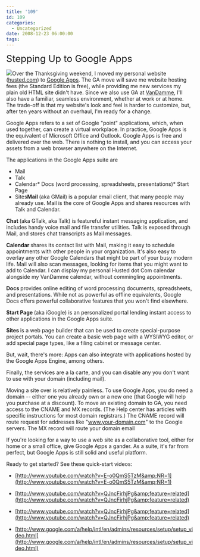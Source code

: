 ```yaml
---
title: '109'
id: 109
categories:
  - Uncategorized
date: 2008-12-23 06:00:00
tags:
---
```


<span style="font-size:180%;">Stepping Up to Google Apps</span>

[![](https://tedhusted.files.wordpress.com/2008/12/2c414-google-apps.jpg)](http://google.com/a/)Over the Thanksgiving weekend, I moved my personal website ([husted.com](http://www.husted.com/)) to [Google Apps](http://google.com/a/). The GA move will save me website hosting fees (the Standard Edition is free), while providing me new services my plain old HTML site didn't have. Since we also use GA at [VanDamme](http://www.vandamme.com/), I'll also have a familiar, seamless environment, whether at work or at home. The trade-off is that my website's look and feel is harder to customize, but, after ten years without an overhaul, I'm ready for a change.

Google Apps refers to a set of Google "point" applications, which, when used together, can create a virtual workplace. In practice, Google Apps is the equivalent of Microsoft Office and Outlook. Google Apps is free and delivered over the web. There is nothing to install, and you can access your assets from a web browser anywhere on the Internet.

The applications in the Google Apps suite are

*   Mail
*   Talk
*   Calendar*   Docs (word processing, spreadsheets, presentations)*   Start Page
*   Sites<span style="font-weight:bold;">Mail </span>(aka GMail) is a popular email client, that many people may already use. Mail is the core of Google Apps and shares resources with Talk and Calendar.

<span style="font-weight:bold;">Chat </span>(aka GTalk, aka Talk) is featureful instant messaging application, and includes handy voice mail and file transfer utilities. Talk is exposed through Mail, and stores chat transcripts as Mail messages.

<span style="font-weight:bold;">Calendar </span>shares its contact list with Mail, making it easy to schedule appointments with other people in your organization. It's also easy to overlay any other Google Calendars that might be part of your busy modern life. Mail will also scan messages, looking for items that you might want to add to Calendar. I can display my personal Husted dot Com calendar alongside my VanDamme calendar, without commingling appointments.

<span style="font-weight:bold;">Docs </span>provides online editing of word processing documents, spreadsheets, and presentations. While not as powerful as offline equivalents, Google Docs offers powerful collaborative features that you won't find elsewhere.

<span style="font-weight:bold;">Start Page </span>(aka iGoogle) is an personalized portal lending instant access to other applications in the Google Apps suite.

<span style="font-weight:bold;">Sites </span>is a web page builder that can be used to create special-purpose project portals. You can create a basic web page with a WYSIWYG editor, or add special page types, like a filing cabinet or message center.

But, wait, there's more: Apps can also integrate with applications hosted by the Google Apps Engine, among others.

Finally, the services are a la carte, and you can disable any you don't want to use with your domain (including mail).

Moving a site over is relatively painless. To use Google Apps, you do need a domain -- either one you already own or a new one (that Google will help you purchase at a discount). To move an existing domain to GA, you need access to the CNAME and MX records. (The Help center has articles with specific instructions for most domain registrars.) The CNAME record will route request for addresses like "www.your-domain.com" to the Google servers. The MX record will route your domain email

If you're looking for a way to use a web site as a collaborative tool, either for home or a small office, give Google Apps a gander. As a suite, it's far from perfect, but Google Apps is still solid and useful platform.

Ready to get started? See these quick-start videos:

*   [http://www.youtube.com/watch?v=E-o0QmS5TzM&amp;NR=1](http://www.youtube.com/watch?v=E-o0QmS5TzM&amp;NR=1)
*   [http://www.youtube.com/watch?v=QJncFirhjPg&amp;feature=related](http://www.youtube.com/watch?v=QJncFirhjPg&amp;feature=related)
*   [http://www.youtube.com/watch?v=QJncFirhjPg&amp;feature=related](http://www.youtube.com/watch?v=QJncFirhjPg&amp;feature=related)

*   [http://www.google.com/a/help/intl/en/admins/resources/setup/setup_video.html](http://www.google.com/a/help/intl/en/admins/resources/setup/setup_video.html)